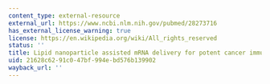 ```yaml
---
content_type: external-resource
external_url: https://www.ncbi.nlm.nih.gov/pubmed/28273716
has_external_license_warning: true
license: https://en.wikipedia.org/wiki/All_rights_reserved
status: ''
title: Lipid nanoparticle assisted mRNA delivery for potent cancer immunotherapy
uid: 21628c62-91c0-47bf-994e-bd576b139902
wayback_url: ''
---
```

